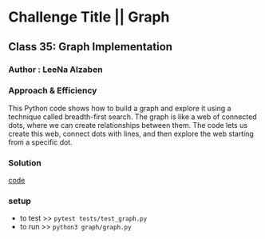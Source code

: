 # Challenge Title || Graph

## **Class 35: Graph Implementation**

### Author : LeeNa Alzaben

### Approach & Efficiency

This Python code shows how to build a graph and explore it using a technique called breadth-first search. The graph is like a web of connected dots, where we can create relationships between them.
The code lets us create this web, connect dots with lines, and then explore the web starting from a specific dot.

### Solution

[code](./graph.py)

### setup

- to test >> `pytest tests/test_graph.py`
- to run >> ` python3 graph/graph.py `
